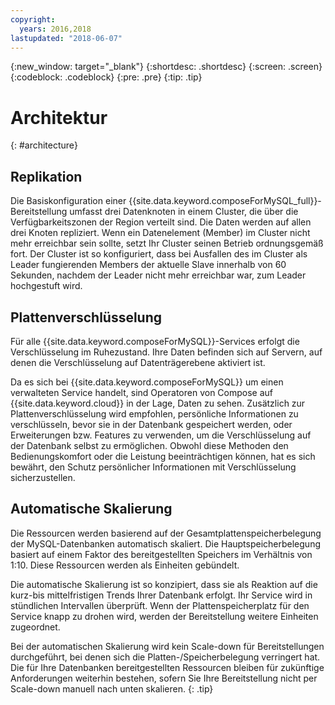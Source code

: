 ```yaml
---
copyright:
  years: 2016,2018
lastupdated: "2018-06-07"
---
```


{:new_window: target="_blank"}
{:shortdesc: .shortdesc}
{:screen: .screen}
{:codeblock: .codeblock}
{:pre: .pre}
{:tip: .tip}

# Architektur 
{: #architecture}

## Replikation

Die Basiskonfiguration einer {{site.data.keyword.composeForMySQL_full}}-Bereitstellung umfasst drei Datenknoten in einem Cluster, die über die Verfügbarkeitszonen der Region verteilt sind. Die Daten werden auf allen drei Knoten repliziert. Wenn ein Datenelement (Member) im Cluster nicht mehr erreichbar sein sollte, setzt Ihr Cluster seinen Betrieb ordnungsgemäß fort. Der Cluster ist so konfiguriert, dass bei Ausfallen des im Cluster als Leader fungierenden Members der aktuelle Slave innerhalb von 60 Sekunden, nachdem der Leader nicht mehr erreichbar war, zum Leader hochgestuft wird. 

## Plattenverschlüsselung

Für alle {{site.data.keyword.composeForMySQL}}-Services erfolgt die Verschlüsselung im Ruhezustand. Ihre Daten befinden sich auf Servern, auf denen die Verschlüsselung auf Datenträgerebene aktiviert ist. 

Da es sich bei {{site.data.keyword.composeForMySQL}} um einen verwalteten Service handelt, sind Operatoren von Compose auf {{site.data.keyword.cloud}} in der Lage, Daten zu sehen. Zusätzlich zur Plattenverschlüsselung wird empfohlen, persönliche Informationen zu verschlüsseln, bevor sie in der Datenbank gespeichert werden, oder Erweiterungen bzw. Features zu verwenden, um die Verschlüsselung auf der Datenbank selbst zu ermöglichen. Obwohl diese Methoden den Bedienungskomfort oder die Leistung beeinträchtigen können, hat es sich bewährt, den Schutz persönlicher Informationen mit Verschlüsselung sicherzustellen.

## Automatische Skalierung

Die Ressourcen werden basierend auf der Gesamtplattenspeicherbelegung der MySQL-Datenbanken automatisch skaliert. Die Hauptspeicherbelegung basiert auf einem Faktor des bereitgestellten Speichers im Verhältnis von 1:10. Diese Ressourcen werden als Einheiten gebündelt.

Die automatische Skalierung ist so konzipiert, dass sie als Reaktion auf die kurz-bis mittelfristigen Trends Ihrer Datenbank erfolgt. Ihr Service wird in stündlichen Intervallen überprüft. Wenn der Plattenspeicherplatz für den Service knapp zu drohen wird, werden der Bereitstellung weitere Einheiten zugeordnet.

Bei der automatischen Skalierung wird kein Scale-down für Bereitstellungen durchgeführt, bei denen sich die Platten-/Speicherbelegung verringert hat. Die für Ihre Datenbanken bereitgestellten Ressourcen bleiben für zukünftige Anforderungen weiterhin bestehen, sofern Sie Ihre Bereitstellung nicht per Scale-down manuell nach unten skalieren.
{: .tip}
